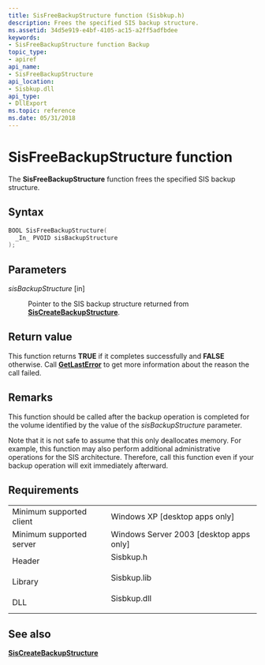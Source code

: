 ```yaml
---
title: SisFreeBackupStructure function (Sisbkup.h)
description: Frees the specified SIS backup structure.
ms.assetid: 34d5e919-e4bf-4105-ac15-a2ff5adfbdee
keywords:
- SisFreeBackupStructure function Backup
topic_type:
- apiref
api_name:
- SisFreeBackupStructure
api_location:
- Sisbkup.dll
api_type:
- DllExport
ms.topic: reference
ms.date: 05/31/2018
---
```


# SisFreeBackupStructure function

The **SisFreeBackupStructure** function frees the specified SIS backup structure.

## Syntax


```C++
BOOL SisFreeBackupStructure(
  _In_ PVOID sisBackupStructure
);
```



## Parameters

<dl> <dt>

*sisBackupStructure* \[in\]
</dt> <dd>

Pointer to the SIS backup structure returned from [**SisCreateBackupStructure**](siscreatebackupstructure.md).

</dd> </dl>

## Return value

This function returns **TRUE** if it completes successfully and **FALSE** otherwise. Call [**GetLastError**](https://docs.microsoft.com/windows/desktop/api/errhandlingapi/nf-errhandlingapi-getlasterror) to get more information about the reason the call failed.

## Remarks

This function should be called after the backup operation is completed for the volume identified by the value of the *sisBackupStructure* parameter.

Note that it is not safe to assume that this only deallocates memory. For example, this function may also perform additional administrative operations for the SIS architecture. Therefore, call this function even if your backup operation will exit immediately afterward.

## Requirements



|                                     |                                                                                        |
|-------------------------------------|----------------------------------------------------------------------------------------|
| Minimum supported client<br/> | Windows XP \[desktop apps only\]<br/>                                            |
| Minimum supported server<br/> | Windows Server 2003 \[desktop apps only\]<br/>                                   |
| Header<br/>                   | <dl> <dt>Sisbkup.h</dt> </dl>   |
| Library<br/>                  | <dl> <dt>Sisbkup.lib</dt> </dl> |
| DLL<br/>                      | <dl> <dt>Sisbkup.dll</dt> </dl> |



## See also

<dl> <dt>

[**SisCreateBackupStructure**](siscreatebackupstructure.md)
</dt> </dl>

 

 





